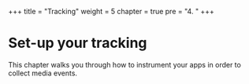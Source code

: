+++
title = "Tracking"
weight = 5
chapter = true
pre = "4. "
+++


# Set-up your tracking

This chapter walks you through how to instrument your apps in order to collect media events.
